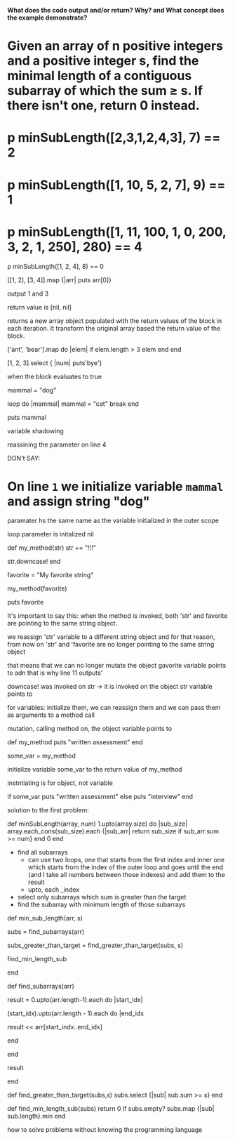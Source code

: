 

**What does the code output and/or return? Why? and What concept does the example demonstrate?**



# Given an array of n positive integers and a positive integer s, find the minimal length of a contiguous subarray of which the sum ≥ s. If there isn't one, return 0 instead.

# p minSubLength([2,3,1,2,4,3], 7) == 2
# p minSubLength([1, 10, 5, 2, 7], 9) == 1
# p minSubLength([1, 11, 100, 1, 0, 200, 3, 2, 1, 250], 280) == 4
p minSubLength([1, 2, 4], 8) == 0



[[1, 2], [3, 4]].map {|arr| puts arr[0]}

output 1 and 3

return value is [nil, nil]

returns a new array object populated with the return values of the block in each iteration. It transform the original array based the return value of the block.



['ant', 'bear'].map do |elem|
  if elem.length > 3
    elem
  end
end



[1, 2, 3].select { |num| puts'bye'}

when the block evaluates to true



mammal = "dog"

loop do |mammal|
  mammal = "cat"
  break
end

puts mammal

variable shadowing

reassining the parameter on line 4

DON't SAY:

# On line `1` we initialize variable `mammal` and assign string "dog"

paramater hs the same name as the variable initialized in the outer scope

loop parameter is initalized nil



def my_method(str)
  str += "!!!"

  str.downcase!
end

favorite = "My favorite string"

my_method(favorite)

puts favorite

It's important to say this: when the method is invoked, both 'str' and favorite are pointing to the same string object.

we reassign  'str' variable to a different string object and for that reason, from now on 'str' and 'favorite are no longer pointing to the same string object

that means that we can no longer mutate the object gavorite variable points to adn that is why line 11 outputs'

downcase! was invoked on str -> it is invoked on the object str variable points to 

for variables: initialize them, we can reassign them and we can pass them as arguments to a method call

mutation, calling method on, the object variable points to

def my_method
  puts "written assessment"
end

some_var = my_method

initialize variable some_var to the return value of my_method

instntiating is for object, not variable

if some_var
  puts "written assessment"
else
  puts "interview"
end



solution to the first problem:

def minSubLength(array, num)
  1.upto(array.size) do |sub_size|
    array.each_cons(sub_size).each {|sub_arr| return sub_size if sub_arr.sum >= num}
  end
  0
end

- find all subarrays
  - can use two loops, one that starts from the first index and inner one which starts from the index of the outer loop and goes until the end (and I take all numbers between those indexes) and add them to the result
  - upto, each _index
- select only subarrays which sum is greater than the target
- find the subarray with minimum length of those subarrays

def min_sub_length(arr, s)

subs = find_subarrays(arr)

subs_greater_than_target = find_greater_than_target(subs, s)

find_min_length_sub

end

def find_subarrays(arr)

result = 0.upto(arr.length-1).each do |start_idx|

(start_idx).upto(arr.length - 1).each do |end_idx

result << arr[start_indx..end_idx]

end

end

result

end

def find_greater_than_target(subs,s)
  subs.select {|sub| sub.sum >= s}
end

def find_min_length_sub(subs)
  return 0 if subs.empty?
  subs.map {|sub| sub.length}.min
end



how to solve problems without knowing the programming language

